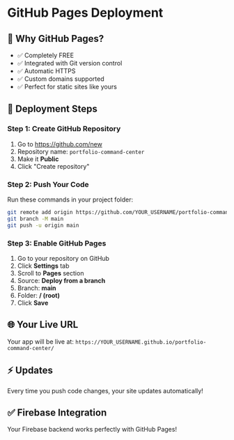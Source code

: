 # GitHub Pages Deployment

## 🐙 Why GitHub Pages?
- ✅ Completely FREE
- ✅ Integrated with Git version control
- ✅ Automatic HTTPS
- ✅ Custom domains supported
- ✅ Perfect for static sites like yours

## 🚀 Deployment Steps

### Step 1: Create GitHub Repository
1. Go to https://github.com/new
2. Repository name: `portfolio-command-center`
3. Make it **Public**
4. Click "Create repository"

### Step 2: Push Your Code
Run these commands in your project folder:

```bash
git remote add origin https://github.com/YOUR_USERNAME/portfolio-command-center.git
git branch -M main
git push -u origin main
```

### Step 3: Enable GitHub Pages
1. Go to your repository on GitHub
2. Click **Settings** tab
3. Scroll to **Pages** section
4. Source: **Deploy from a branch**
5. Branch: **main**
6. Folder: **/ (root)**
7. Click **Save**

## 🌐 Your Live URL
Your app will be live at:
`https://YOUR_USERNAME.github.io/portfolio-command-center/`

## ⚡ Updates
Every time you push code changes, your site updates automatically!

## ✅ Firebase Integration
Your Firebase backend works perfectly with GitHub Pages!
